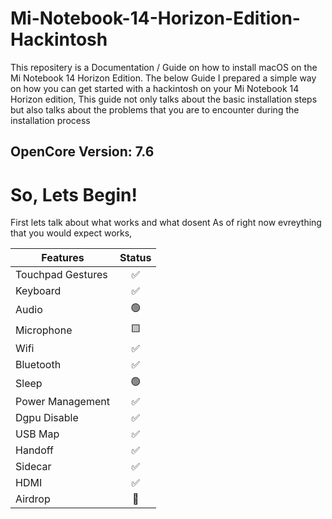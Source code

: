 # Mi-Notebook-14-Horizon-Edition-Hackintosh

This repositery is a Documentation / Guide on how to install macOS on the Mi Notebook 14 Horizon Edition. The below Guide I prepared a simple way on how you can get started with a hackintosh on your Mi Notebook 14 Horizon edition, This guide not only talks about the basic installation steps but also talks about the problems that you are to encounter during the installation process


## OpenCore Version: 7.6

# So, Lets Begin!

First lets talk about what works and what dosent
As of right now evreything that you would expect works,

|   Features     | Status |
| ----------------- | :----:  | 
| Touchpad Gestures |   ✅    |
| Keyboard          |   ✅    |
| Audio             |   🟢    |
| Microphone        |   🟨    |
| Wifi              |   ✅    |
| Bluetooth         |   ✅    |
| Sleep             |   🟢    |
| Power Management  |   ✅    |
| Dgpu Disable      |   ✅    |
| USB Map           |   ✅    |
| Handoff           |   ✅    |
| Sidecar           |   ✅    |
| HDMI              |   ✅    |
| Airdrop           |   🔴    |


